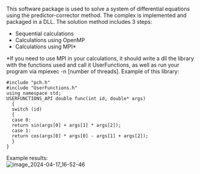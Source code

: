 This software package is used to solve a system of differential equations using the predictor-corrector method. The complex is implemented and packaged in a DLL.  The solution method includes 3 steps: 
- Sequential calculations
- Calculations using OpenMP
- Calculations using MPI*

*If you need to use MPI in your calculations, it should write a dll
the library with the functions used and call it UserFunctions, as well as run
your program via mpiexec -n [number of threads]. Example of this library:

```
#include "pch.h"
#include "UserFunctions.h"
using namespace std;
USERFUNCTIONS_API double func(int id, double* args)
  {
  switch (id)
  {
  case 0:
  return sin(args[0] + args[1] * args[2]);
  case 1:
  return cos(args[0] * args[0] - args[1] + args[2]);
  }
}
```
Example results: <br/>
![image_2024-04-17_16-52-46](https://github.com/RexxNorilsk/PredictCorrect/assets/36097392/6e7c9ec6-d92f-4158-9d28-cf9ab7d23b62)
